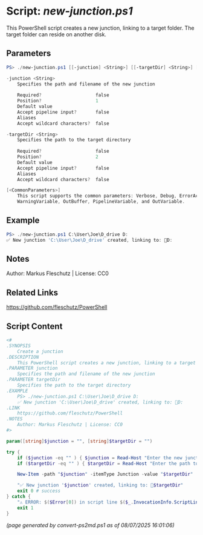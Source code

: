 Script: *new-junction.ps1*
========================

This PowerShell script creates a new junction, linking to a target folder. The target folder can reside on another disk.

Parameters
----------
```powershell
PS> ./new-junction.ps1 [[-junction] <String>] [[-targetDir] <String>] [<CommonParameters>]

-junction <String>
    Specifies the path and filename of the new junction
    
    Required?                    false
    Position?                    1
    Default value                
    Accept pipeline input?       false
    Aliases                      
    Accept wildcard characters?  false

-targetDir <String>
    Specifies the path to the target directory
    
    Required?                    false
    Position?                    2
    Default value                
    Accept pipeline input?       false
    Aliases                      
    Accept wildcard characters?  false

[<CommonParameters>]
    This script supports the common parameters: Verbose, Debug, ErrorAction, ErrorVariable, WarningAction, 
    WarningVariable, OutBuffer, PipelineVariable, and OutVariable.
```

Example
-------
```powershell
PS> ./new-junction.ps1 C:\User\Joe\D_drive D:
✅ New junction 'C:\User\Joe\D_drive' created, linking to: 📂D:

```

Notes
-----
Author: Markus Fleschutz | License: CC0

Related Links
-------------
https://github.com/fleschutz/PowerShell

Script Content
--------------
```powershell
<#
.SYNOPSIS
	Create a junction
.DESCRIPTION
	This PowerShell script creates a new junction, linking to a target folder. The target folder can reside on another disk.
.PARAMETER junction
	Specifies the path and filename of the new junction
.PARAMETER targetDir
	Specifies the path to the target directory
.EXAMPLE
	PS> ./new-junction.ps1 C:\User\Joe\D_drive D:
	✅ New junction 'C:\User\Joe\D_drive' created, linking to: 📂D:
.LINK
	https://github.com/fleschutz/PowerShell
.NOTES
	Author: Markus Fleschutz | License: CC0
#>

param([string]$junction = "", [string]$targetDir = "")

try {
	if ($junction -eq "" ) { $junction = Read-Host "Enter the new junction's path and filename" }
	if ($targetDir -eq "" ) { $targetDir = Read-Host "Enter the path to the target directory    " }

	New-Item -path "$junction" -itemType Junction -value "$targetDir"

	"✅ New junction '$junction' created, linking to: 📂$targetDir"
	exit 0 # success
} catch {
	"⚠️ ERROR: $($Error[0]) in script line $($_.InvocationInfo.ScriptLineNumber)."
	exit 1
}
```

*(page generated by convert-ps2md.ps1 as of 08/07/2025 16:01:06)*
